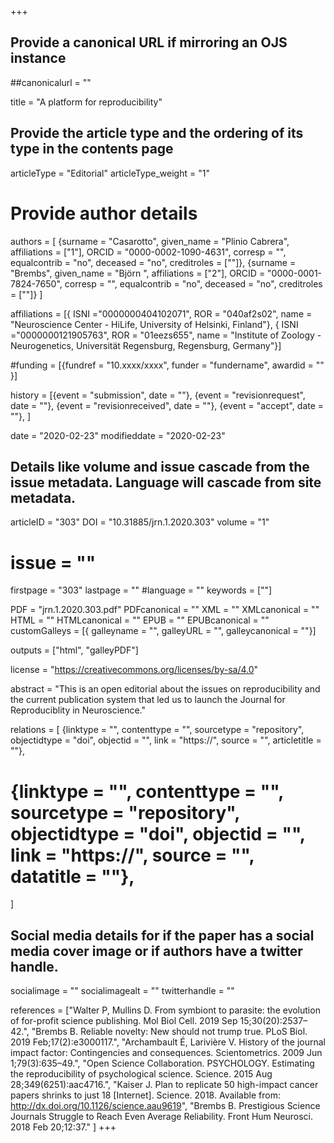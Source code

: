 +++
## Provide a canonical URL if mirroring an OJS instance
##canonicalurl = ""

title = "A platform for reproducibility"

## Provide the article type and the ordering of its type in the contents page
articleType = "Editorial"
articleType_weight = "1"

# Provide author details
authors = [
  {surname = "Casarotto",  given_name = "Plinio Cabrera", affiliations = ["1"],  ORCID = "0000-0002-1090-4631", corresp = "", equalcontrib = "no", deceased = "no", creditroles = [""]},
  {surname = "Brembs",  given_name = "Björn ", affiliations = ["2"],  ORCID = "0000-0001-7824-7650", corresp = "", equalcontrib = "no", deceased = "no", creditroles = [""]}
]

affiliations = [{ ISNI ="0000000404102071", ROR = "040af2s02", name = "Neuroscience Center - HiLife, University of Helsinki, Finland"},
{ ISNI ="0000000121905763", ROR = "01eezs655", name = "Institute of Zoology - Neurogenetics, Universität Regensburg, Regensburg, Germany"}]

#funding = [{fundref = "10.xxxx/xxxx", funder = "fundername", awardid = "" }]

history = [{event = "submission", date = ""},
{event = "revisionrequest", date = ""},
{event = "revisionreceived", date = ""},
{event = "accept", date = ""},
]

date = "2020-02-23"
modifieddate = "2020-02-23"

## Details like volume and issue cascade from the issue metadata. Language will cascade from site metadata.

articleID = "303"
DOI = "10.31885/jrn.1.2020.303"
volume = "1"
# issue = ""
firstpage = "303"
lastpage = ""
#language = ""
keywords = [""]


PDF = "jrn.1.2020.303.pdf"
PDFcanonical = ""
XML = ""
XMLcanonical = ""
HTML = ""
HTMLcanonical = ""
EPUB = ""
EPUBcanonical = ""
customGalleys = [{ galleyname = "", galleyURL = "", galleycanonical = ""}]

outputs = ["html", "galleyPDF"]

license = "https://creativecommons.org/licenses/by-sa/4.0"

abstract = "This is an open editorial about the issues on reproducibility and the current publication system that led us to launch the Journal for Reproduciblity in Neuroscience."

relations = [
  {linktype = "", contenttype = "", sourcetype = "repository", objectidtype = "doi", objectid = "", link = "https://", source = "", articletitle = ""},
#  {linktype = "", contenttype = "", sourcetype = "repository", objectidtype = "doi", objectid = "", link = "https://", source = "", datatitle = ""},
]

## Social media details for if the paper has a social media cover image or if authors have a twitter handle.
socialimage = ""
socialimagealt = ""
twitterhandle = ""

references = ["Walter P, Mullins D. From symbiont to parasite: the evolution of for-profit science publishing. Mol Biol Cell. 2019 Sep 15;30(20):2537–42.",
"Brembs B. Reliable novelty: New should not trump true. PLoS Biol. 2019 Feb;17(2):e3000117.",
"Archambault É, Larivière V. History of the journal impact factor: Contingencies and consequences. Scientometrics. 2009 Jun 1;79(3):635–49.",
"Open Science Collaboration. PSYCHOLOGY. Estimating the reproducibility of psychological science. Science. 2015 Aug 28;349(6251):aac4716.",
"Kaiser J. Plan to replicate 50 high-impact cancer papers shrinks to just 18 [Internet]. Science. 2018. Available from: http://dx.doi.org/10.1126/science.aau9619",
"Brembs B. Prestigious Science Journals Struggle to Reach Even Average Reliability. Front Hum Neurosci. 2018 Feb 20;12:37."
]
+++

